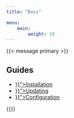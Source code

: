 ```yaml
---
title: "Docs"

menu:
    main:
        weight: 10
---
```


{{< message primary >}}
<h2 class="subtitle">Guides</h2>
<ul>
    <li><a href="{{< relref "/docs/guides/installation" >}}">Installation</a></li>
    <li><a href="{{< relref "/docs/guides/updating" >}}">Updating</a></li>
    <li><a href="{{< relref "/docs/guides/configurations" >}}">Configuration</a></li>
</ul>
{{</ message >}}
